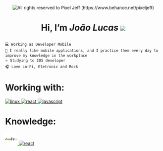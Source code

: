 <p align="center">
  <img alt="All rights reserved to Pixel Jeff (https://www.behance.net/pixeljeff)" src="https://mir-s3-cdn-cf.behance.net/project_modules/fs/76d20189815001.5e01bd3580fc3.gif" />
</p>
<h1>
  <p align="center">
    Hi, I’m <i>João Lucas</i> <img src="https://img.icons8.com/doodle/48/000000/tea--v1.png"/>
  </p>
</h1>

<!-- 
<img align="left" src="https://mir-s3-cdn-cf.behance.net/project_modules/max_1200/783ff285743343.5d84ba592b6f6.gif" alt="All rights reserved to Pixel Jeff (https://www.behance.net/pixeljeff)" width="290" height="470" /> -->


```console
💻 Working as Developer Mobile
💖 I really like mobile applications, and I practice them every day to improve my knowledge in the workplace
⭐ Studying to IOS developer
🎧 Love Lo-Fi, Eletronic and Rock
```

<p align="left">
  <h1>Working with:</h1>
  <a href="https://www.linux.org/" target="_blank">
    <img src="https://img.icons8.com/color/144/000000/linux--v1.png" alt="linux" width="40" height="40"/>
  </a> 
  <a href="https://pt-br.reactjs.org/" target="_blank"> 
    <img src="https://reactnative.dev/img/header_logo.svg" alt="react" width="40" height="40"/>
  </a> 
  <a href="https://www.javascript.com/" target="_blank"> 
    <img src="https://img.icons8.com/color/48/000000/javascript--v1.png" alt="javascript" width="40" height="40"/>
  </a>

  

  
  <h1>Knowledge:</h1>
  <a href="https://nodejs.org" target="_blank">
    <img src="https://raw.githubusercontent.com/devicons/devicon/master/icons/nodejs/nodejs-original-wordmark.svg" alt="nodejs" width="40" height="40"/> 
  </a> 
    <a href="https://reactnative.dev/" target="_blank"> 
    <img src="https://reactnative.dev/img/header_logo.svg" alt="react" width="40" height="40"/>
  </a>
